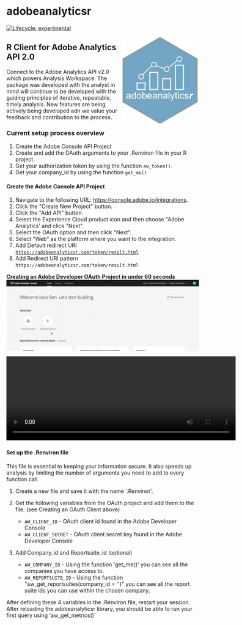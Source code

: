 # adobeanalyticsr
<!-- badges: start -->
[![Lifecycle: experimental](https://img.shields.io/badge/lifecycle-experimental-orange.svg)](https://www.tidyverse.org/lifecycle/#experimental)  
<!-- badges: end -->

<img src="man/figures/logo.png" align="right" width = "200"/>

## R Client for Adobe Analytics API 2.0

Connect to the Adobe Analytics API v2.0 which powers Analysis Workspace. The package was developed with the analyst in 
  mind will continue to be developed with the guiding principles of iterative, repeatable, timely analysis. New features
  are being actively being developed adn we value your feedback and contribution to the process.
  
### Current setup process overview

  1. Create the Adobe Console API Project 
  2. Create and add the OAuth arguments to your .Renviron file in your R project.
  3. Get your authorization token by using the function <code>aw_token()</code>.
  4. Get your company_id by using the function <code>get_me()</code>
  
#### Create the Adobe Console API Project 

  1. Navigate to the following URL: https://console.adobe.io/integrations.
  2. Click the "Create New Project" button.
  3. Click the "Add API" button.
  4. Select the Experience Cloud product icon and then choose "Adobe Analytics' and click "Next".
  5. Select the  OAuth option and then click "Next".
  6. Select "Web" as the platform where you want to the integration.
  7. Add Default redirect URI <code>https://adobeanalyticsr.com/token/result.html</code>
  8. Add Redirect URI pattern <code>https://adobeanalyticsr\.com/token/result\.html</code>
    
**Creating an Adobe Developer OAuth Project in under 60 seconds**
<img src="man/figures/createoauthproject.gif" align="center" />

<video width="600" height="220" controls>
  <source src="man/figures/createoauthproject.mp4" type="video/mp4">
</video>

  
#### Set up the .Renviron file

This file is essential to keeping your information secure. It also speeds up analysis by limiting the number of arguments you need to add to every function call.
  
  1. Create a new file and save it with the name '.Renviron'.
  2. Get the following variables from the OAuth project and add them to the file. (see Creating an OAuth Client above)

      * `AW_CLIENT_ID` - OAuth client id found in the Adobe Developer Console
      * `AW_CLIENT_SECRET` - OAuth client secret key found in the Adobe Developer Console

  3. Add Company_id and Reportsuite_id (optional)

      * `AW_COMPANY_ID` - Using the function 'get_me()' you can see all the companies you have access to.
      * `AW_REPORTSUITE_ID` - Using the function "aw_get_reportsuites(company_id = '')" you can see all the report suite ids you can use within the chosen company.

After defining these 4 variables in the .Renviron file, restart your session.  After reloading
the adobeanalyticsr library, you should be able to run your first query using 'aw_get_metrics()'

